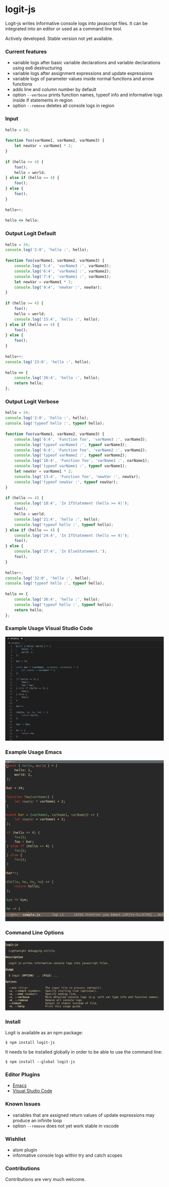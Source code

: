 # logit-js

Logit-js writes informative console logs into javascript files. It can
be integrated into an editor or used as a command line tool.

Actively developed. Stable version not yet available.

### Current features

- variable logs after basic variable declarations and variable declarations using es6 destructuring
- variable logs after assignment expressions and update expressions
- variable logs of parameter values inside normal functions and arrow functions
- adds line and column number by default
- option `--verbose` prints function names, typeof info and
  informative logs inside if statements in region
- option `--remove` deletes all console logs in region

### Input

```js
hello = 34;

function foo(varName1, varName2, varName3) {
    let newVar = varName1 * 2;
}

if (hello >= 4) {
    foo();
    hello = world;
} else if (hello == 4) {
    foo();
} else {
    foo();
}

hello++;

hello => hello;
```

### Output Logit Default

```js
hello = 34;
console.log('2:0', 'hello :', hello);

function foo(varName1, varName2, varName3) {
    console.log('5:4', 'varName3 :', varName3);
    console.log('6:4', 'varName2 :', varName2);
    console.log('7:4', 'varName1 :', varName1);
    let newVar = varName1 * 2;
    console.log('9:4', 'newVar :', newVar);
}

if (hello >= 4) {
    foo();
    hello = world;
    console.log('15:4', 'hello :', hello);
} else if (hello == 4) {
    foo();
} else {
    foo();
}

hello++;
console.log('23:0', 'hello :', hello);

hello => {
    console.log('26:4', 'hello :', hello);
    return hello;
};
```

### Output Logit Verbose

```js
hello = 34;
console.log('2:0', 'hello :', hello);
console.log('typeof hello :', typeof hello);

function foo(varName1, varName2, varName3) {
    console.log('6:4', 'Function foo', 'varName3 :', varName3);
    console.log('typeof varName3 :', typeof varName3);
    console.log('8:4', 'Function foo', 'varName2 :', varName2);
    console.log('typeof varName2 :', typeof varName2);
    console.log('10:4', 'Function foo', 'varName1 :', varName1);
    console.log('typeof varName1 :', typeof varName1);
    let newVar = varName1 * 2;
    console.log('13:4', 'Function foo', 'newVar :', newVar);
    console.log('typeof newVar :', typeof newVar);
}

if (hello >= 4) {
    console.log('18:4', 'In IfStatement (hello >= 4)');
    foo();
    hello = world;
    console.log('21:4', 'hello :', hello);
    console.log('typeof hello :', typeof hello);
} else if (hello == 4) {
    console.log('24:4', 'In IfStatement (hello == 4)');
    foo();
} else {
    console.log('27:4', 'In ElseStatement.');
    foo();
}

hello++;
console.log('32:0', 'hello :', hello);
console.log('typeof hello :', typeof hello);

hello => {
    console.log('36:4', 'hello :', hello);
    console.log('typeof hello :', typeof hello);
    return hello;
};
```

### Example Usage Visual Studio Code

![Example Usage Visual Studio Code](samples/readme/vscode1.gif)

### Example Usage Emacs

![Example Usage Emacs](samples/readme/emacs2.gif)

### Command Line Options

![Example Usage Command Line](samples/readme/command_line.png)

### Install

Logit is available as an npm package:

```
$ npm install logit-js
```

It needs to be installed globally in order to be able to use the
command line:

```
$ npm install --global logit-js
```

### Editor Plugins
- [Emacs](emacs-plugin/plugin.el)
- [Visual Studio Code](vscode-plugin/logit)

### Known Issues
- variables that are assigned return values of update expressions may produce an
  infinite loop
- option `--remove` does not yet work stable in vscode

### Wishlist
- atom plugin
- informative console logs within try and catch scopes

### Contributions
Contributions are very much welcome.
